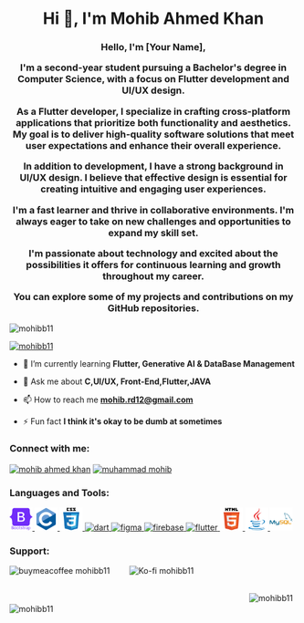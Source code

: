 <h1 align="center">Hi 👋, I'm Mohib Ahmed Khan</h1>
<h3 align="center">Hello, I'm [Your Name],

I'm a second-year student pursuing a Bachelor's degree in Computer Science, with a focus on Flutter development and UI/UX design.

As a Flutter developer, I specialize in crafting cross-platform applications that prioritize both functionality and aesthetics. My goal is to deliver high-quality software solutions that meet user expectations and enhance their overall experience.

In addition to development, I have a strong background in UI/UX design. I believe that effective design is essential for creating intuitive and engaging user experiences.

I'm a fast learner and thrive in collaborative environments. I'm always eager to take on new challenges and opportunities to expand my skill set.

I'm passionate about technology and excited about the possibilities it offers for continuous learning and growth throughout my career.

You can explore some of my projects and contributions on my GitHub repositories.</h3>

<p align="left"> <img src="https://komarev.com/ghpvc/?username=mohibb11&label=Profile%20views&color=0e75b6&style=flat" alt="mohibb11" /> </p>

<p align="left"> <a href="https://github.com/ryo-ma/github-profile-trophy"><img src="https://github-profile-trophy.vercel.app/?username=mohibb11" alt="mohibb11" /></a> </p>

- 🌱 I’m currently learning **Flutter, Generative AI & DataBase Management**

- 💬 Ask me about **C,UI/UX, Front-End,Flutter,JAVA**

- 📫 How to reach me **mohib.rd12@gmail.com**

- ⚡ Fun fact **I think it's okay to be dumb at sometimes**

<h3 align="left">Connect with me:</h3>
<p align="left">
<a href="https://linkedin.com/in/mohib ahmed khan" target="blank"><img align="center" src="https://raw.githubusercontent.com/rahuldkjain/github-profile-readme-generator/master/src/images/icons/Social/linked-in-alt.svg" alt="mohib ahmed khan" height="30" width="40" /></a>
<a href="https://www.behance.net/muhammad mohib" target="blank"><img align="center" src="https://raw.githubusercontent.com/rahuldkjain/github-profile-readme-generator/master/src/images/icons/Social/behance.svg" alt="muhammad mohib" height="30" width="40" /></a>
</p>

<h3 align="left">Languages and Tools:</h3>
<p align="left"> <a href="https://getbootstrap.com" target="_blank" rel="noreferrer"> <img src="https://raw.githubusercontent.com/devicons/devicon/master/icons/bootstrap/bootstrap-plain-wordmark.svg" alt="bootstrap" width="40" height="40"/> </a> <a href="https://www.cprogramming.com/" target="_blank" rel="noreferrer"> <img src="https://raw.githubusercontent.com/devicons/devicon/master/icons/c/c-original.svg" alt="c" width="40" height="40"/> </a> <a href="https://www.w3schools.com/css/" target="_blank" rel="noreferrer"> <img src="https://raw.githubusercontent.com/devicons/devicon/master/icons/css3/css3-original-wordmark.svg" alt="css3" width="40" height="40"/> </a> <a href="https://dart.dev" target="_blank" rel="noreferrer"> <img src="https://www.vectorlogo.zone/logos/dartlang/dartlang-icon.svg" alt="dart" width="40" height="40"/> </a> <a href="https://www.figma.com/" target="_blank" rel="noreferrer"> <img src="https://www.vectorlogo.zone/logos/figma/figma-icon.svg" alt="figma" width="40" height="40"/> </a> <a href="https://firebase.google.com/" target="_blank" rel="noreferrer"> <img src="https://www.vectorlogo.zone/logos/firebase/firebase-icon.svg" alt="firebase" width="40" height="40"/> </a> <a href="https://flutter.dev" target="_blank" rel="noreferrer"> <img src="https://www.vectorlogo.zone/logos/flutterio/flutterio-icon.svg" alt="flutter" width="40" height="40"/> </a> <a href="https://www.w3.org/html/" target="_blank" rel="noreferrer"> <img src="https://raw.githubusercontent.com/devicons/devicon/master/icons/html5/html5-original-wordmark.svg" alt="html5" width="40" height="40"/> </a> <a href="https://www.java.com" target="_blank" rel="noreferrer"> <img src="https://raw.githubusercontent.com/devicons/devicon/master/icons/java/java-original.svg" alt="java" width="40" height="40"/> </a> <a href="https://www.mysql.com/" target="_blank" rel="noreferrer"> <img src="https://raw.githubusercontent.com/devicons/devicon/master/icons/mysql/mysql-original-wordmark.svg" alt="mysql" width="40" height="40"/> </a> </p>

<h3 align="left">Support:</h3>
<p><a href="https://www.buymeacoffee.com/buymeacoffee mohibb11"> <img align="left" src="https://cdn.buymeacoffee.com/buttons/v2/default-yellow.png" height="50" width="210" alt="buymeacoffee mohibb11" /></a><a href="https://ko-fi.com/Ko-fi mohibb11"> <img align="left" src="https://cdn.ko-fi.com/cdn/kofi3.png?v=3" height="50" width="210" alt="Ko-fi mohibb11" /></a></p><br><br>

<p><img align="left" src="https://github-readme-stats.vercel.app/api/top-langs?username=mohibb11&show_icons=true&locale=en&layout=compact" alt="mohibb11" /></p>

<p>&nbsp;<img align="center" src="https://github-readme-stats.vercel.app/api?username=mohibb11&show_icons=true&locale=en" alt="mohibb11" /></p>
